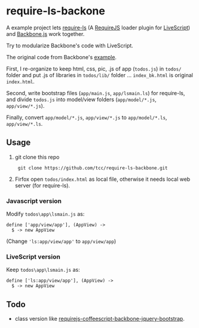 # require-ls-backone #

A example project lets [require-ls](https://github.com/tcc/require-ls) 
(A [RequireJS](http://requirejs.org) loader plugin for 
[LiveScript](http://gkz.github.com/LiveScript/)) and 
[Backbone.js](http://backbonejs.org) work together.

Try to modularize Backbone's code with LiveScript.

The original code from Backbone's [example](https://github.com/documentcloud/backbone/tree/master/examples).

First, I re-organize to keep html, css, pic, .js of app (`todos.js`) in `todos/` folder and put .js of libraries in `todos/lib/` folder … `index_bk.html` is original `index.html`. 

Second, write bootstrap files (`app/main.js`, `app/lsmain.ls`) for require-ls, and divide `todos.js` into model/view folders (`app/model/*.js`, `app/view/*.js`). 

Finally, convert `app/model/*.js`, `app/view/*.js` to `app/model/*.ls`, `app/view/*.ls`. 


## Usage <a name="usage"></a> ##

1. git clone this repo

		git clone https://github.com/tcc/require-ls-backbone.git 

2. Firfox open `todos/index.html` as local file, otherwise it needs local web server (for require-ls).


### Javascript version <a name="js_ver"></a> ###

Modify `todos\app\lsmain.js` as:

	define ['app/view/app'], (AppView) ->
	  $ -> new AppView

(Change `'ls:app/view/app'` to `app/view/app`)

### LiveScript version <a name="ls_ver"></a> ###

Keep `todos\app\lsmain.js` as:

	define ['ls:app/view/app'], (AppView) ->
	  $ -> new AppView

## Todo <a name="todo"></a> ##

* class version like [requirejs-coffeescript-backbone-jquery-bootstrap](https://github.com/shanejonas/requirejs-coffeescript-backbone-jquery-bootstrap).
